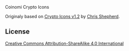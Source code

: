 Coinomi Crypto Icons

Originaly based on [Crypto Icons v1.2](https://github.com/shphrd/crypto-icons) by [Chris Shepherd](http://twitter.com/cshphrd).

## License
[Creative Commons Attribution-ShareAlike 4.0 International](https://creativecommons.org/licenses/by-sa/4.0/deed.en_US)